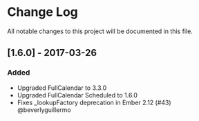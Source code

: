 # Change Log
All notable changes to this project will be documented in this file.

## [1.6.0] - 2017-03-26
### Added
- Upgraded FullCalendar to 3.3.0
- Upgraded FullCalendar Scheduled to 1.6.0
- Fixes _lookupFactory deprecation in Ember 2.12 (#43) @beverlyguillermo
